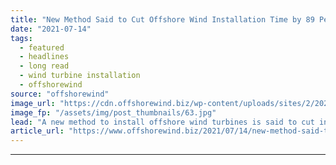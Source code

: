 ```yaml
---
title: "New Method Said to Cut Offshore Wind Installation Time by 89 Per Cent"
date: "2021-07-14"
tags: 
  - featured
  - headlines
  - long read
  - wind turbine installation
  - offshorewind
source: "offshorewind"
image_url: "https://cdn.offshorewind.biz/wp-content/uploads/sites/2/2021/07/14123503/EOWDC_Vattenfall.jpg"
image_fp: "/assets/img/post_thumbnails/63.jpg"
lead: "A new method to install offshore wind turbines is said to cut installation time"
article_url: "https://www.offshorewind.biz/2021/07/14/new-method-said-to-cut-offshore-wind-installation-time-by-89-per-cent/"
---
```


---
